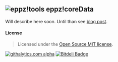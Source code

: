 ## ![eppz!tools](http://www.eppz.eu/beacons/eppz!.png) eppz!coreData
Will describe here soon. Until than see [blog post](http://eppz.eu/blog/simple-core-data-sample/).

#### License
> Licensed under the [Open Source MIT license](http://en.wikipedia.org/wiki/MIT_License).

[![githalytics.com alpha](https://cruel-carlota.pagodabox.com/498e8b376c9c6594cdb00270dfded876 "githalytics.com")](http://githalytics.com/eppz/eppz-coreData)
[![Bitdeli Badge](https://d2weczhvl823v0.cloudfront.net/eppz/eppz-coredata/trend.png)](https://bitdeli.com/free "Bitdeli Badge")

